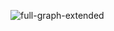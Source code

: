 ![full-graph-extended](https://user-images.githubusercontent.com/36027403/211631287-eef0482f-1cf8-4671-b081-1d978255d0b9.png)

